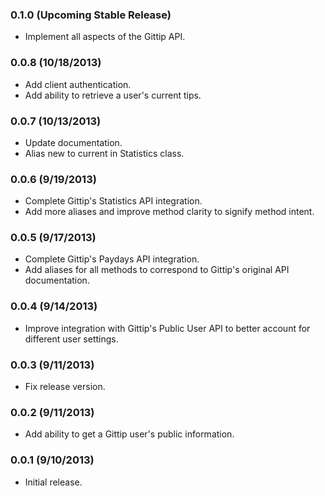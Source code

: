 ### 0.1.0 (Upcoming Stable Release)
* Implement all aspects of the Gittip API.

### 0.0.8 (10/18/2013)
* Add client authentication.
* Add ability to retrieve a user's current tips.

### 0.0.7 (10/13/2013)
* Update documentation.
* Alias new to current in Statistics class.

### 0.0.6 (9/19/2013)
* Complete Gittip's Statistics API integration.
* Add more aliases and improve method clarity to signify method intent.

### 0.0.5 (9/17/2013)
* Complete Gittip's Paydays API integration.
* Add aliases for all methods to correspond to Gittip's original API documentation.

### 0.0.4 (9/14/2013)
* Improve integration with Gittip's Public User API to better account for different user settings.

### 0.0.3 (9/11/2013)
* Fix release version.

### 0.0.2 (9/11/2013)
* Add ability to get a Gittip user's public information.

### 0.0.1 (9/10/2013)
* Initial release.
